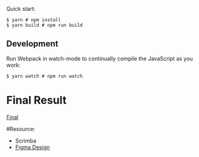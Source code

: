 
Quick start:

```
$ yarn # npm install
$ yarn build # npm run build
````

## Development

Run Webpack in watch-mode to continually compile the JavaScript as you work:

```
$ yarn watch # npm run watch
```

# Final Result 
[Final](./progress/3-final.png)

#Resource: 
- Scrimba
- [Figma Design](https://www.figma.com/file/xA1rJVQOorqMW6xjGdBLcI/ReactFacts?node-id=0%3A1)


